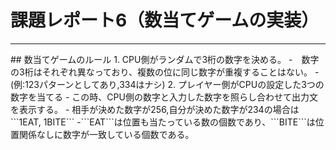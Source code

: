 # 課題レポート6（数当てゲームの実装）
<hr>
## 数当てゲームのルール
1. CPU側がランダムで3桁の数字を決める。
 -　数字の3桁はそれぞれ異なっており、複数の位に同じ数字が重複することはない。
  - (例:123パターンとしてあり,334はナシ)
2. プレイヤー側がCPUの設定した3つの数字を当てる
 - この時、CPU側の数字と入力した数字を照らし合わせて出力文を表示する。
  - 相手が決めた数字が256,自分が決めた数字が234の場合は　```1EAT, 1BITE```
   -```EAT```は位置も当たっている数の個数であり、```BITE```は位置関係なしに数字が一致している個数である。
 
 
 
